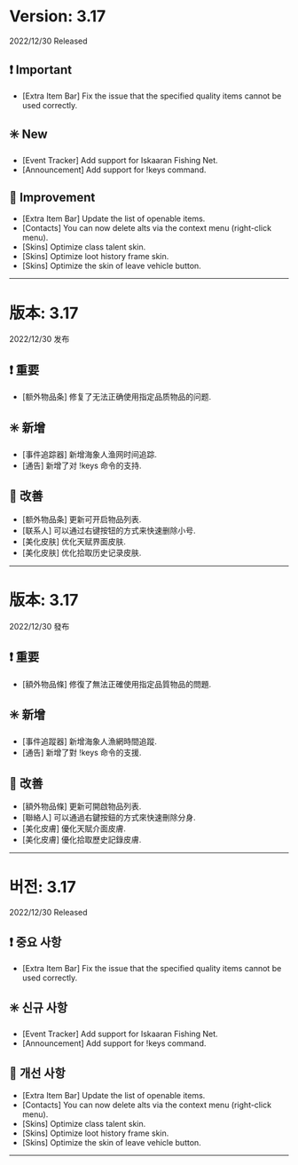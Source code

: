 # Version: 3.17
2022/12/30 Released
## ❗ Important
- [Extra Item Bar] Fix the issue that the specified quality items cannot be used correctly.
## ✳️ New
- [Event Tracker] Add support for Iskaaran Fishing Net.
- [Announcement] Add support for !keys command.
## 💪 Improvement
- [Extra Item Bar] Update the list of openable items.
- [Contacts] You can now delete alts via the context menu (right-click menu).
- [Skins] Optimize class talent skin.
- [Skins] Optimize loot history frame skin.
- [Skins] Optimize the skin of leave vehicle button.

------
# 版本: 3.17
2022/12/30 发布
## ❗ 重要
- [额外物品条] 修复了无法正确使用指定品质物品的问题.
## ✳️ 新增
- [事件追踪器] 新增海象人渔网时间追踪.
- [通告] 新增了对 !keys 命令的支持.
## 💪 改善
- [额外物品条] 更新可开启物品列表.
- [联系人] 可以通过右键按钮的方式来快速删除小号.
- [美化皮肤] 优化天赋界面皮肤.
- [美化皮肤] 优化拾取历史记录皮肤.

------
# 版本: 3.17
2022/12/30 發布
## ❗ 重要
- [額外物品條] 修復了無法正確使用指定品質物品的問題.
## ✳️ 新增
- [事件追蹤器] 新增海象人漁網時間追蹤.
- [通告] 新增了對 !keys 命令的支援.
## 💪 改善
- [額外物品條] 更新可開啟物品列表.
- [聯絡人] 可以通過右鍵按鈕的方式來快速刪除分身.
- [美化皮膚] 優化天賦介面皮膚.
- [美化皮膚] 優化拾取歷史記錄皮膚.

------
# 버전: 3.17
2022/12/30 Released
## ❗ 중요 사항
- [Extra Item Bar] Fix the issue that the specified quality items cannot be used correctly.
## ✳️ 신규 사항
- [Event Tracker] Add support for Iskaaran Fishing Net.
- [Announcement] Add support for !keys command.
## 💪 개선 사항
- [Extra Item Bar] Update the list of openable items.
- [Contacts] You can now delete alts via the context menu (right-click menu).
- [Skins] Optimize class talent skin.
- [Skins] Optimize loot history frame skin.
- [Skins] Optimize the skin of leave vehicle button.

------
